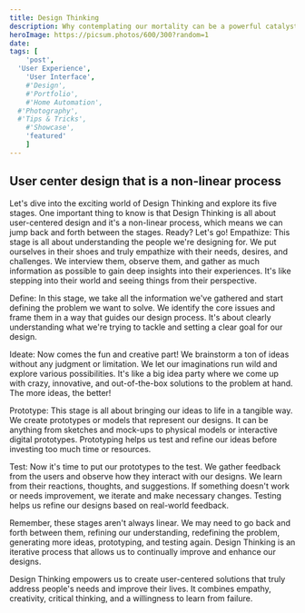 ```yaml
---
title: Design Thinking
description: Why contemplating our mortality can be a powerful catalyst for change
heroImage: https://picsum.photos/600/300?random=1
date:
tags: [
	'post',
  'User Experience',
	'User Interface',
	#'Design',
	#'Portfolio',
	#'Home Automation',
  #'Photography',
  #'Tips & Tricks',
	#'Showcase',
	'featured'
	]
---
```


## User center design that is a non-linear process
<article class="content">
Let's dive into the exciting world of Design Thinking and explore its five stages. One important thing to know is that Design Thinking is all about user-centered design and it's a non-linear process, which means we can jump back and forth between the stages. Ready? Let's go!
Empathize: This stage is all about understanding the people we're designing for. We put ourselves in their shoes and truly empathize with their needs, desires, and challenges. We interview them, observe them, and gather as much information as possible to gain deep insights into their experiences. It's like stepping into their world and seeing things from their perspective.

Define: In this stage, we take all the information we've gathered and start defining the problem we want to solve. We identify the core issues and frame them in a way that guides our design process. It's about clearly understanding what we're trying to tackle and setting a clear goal for our design.

Ideate: Now comes the fun and creative part! We brainstorm a ton of ideas without any judgment or limitation. We let our imaginations run wild and explore various possibilities. It's like a big idea party where we come up with crazy, innovative, and out-of-the-box solutions to the problem at hand. The more ideas, the better!

Prototype: This stage is all about bringing our ideas to life in a tangible way. We create prototypes or models that represent our designs. It can be anything from sketches and mock-ups to physical models or interactive digital prototypes. Prototyping helps us test and refine our ideas before investing too much time or resources.

Test: Now it's time to put our prototypes to the test. We gather feedback from the users and observe how they interact with our designs. We learn from their reactions, thoughts, and suggestions. If something doesn't work or needs improvement, we iterate and make necessary changes. Testing helps us refine our designs based on real-world feedback.

Remember, these stages aren't always linear. We may need to go back and forth between them, refining our understanding, redefining the problem, generating more ideas, prototyping, and testing again. Design Thinking is an iterative process that allows us to continually improve and enhance our designs.

Design Thinking empowers us to create user-centered solutions that truly address people's needs and improve their lives. It combines empathy, creativity, critical thinking, and a willingness to learn from failure. 
</article>

